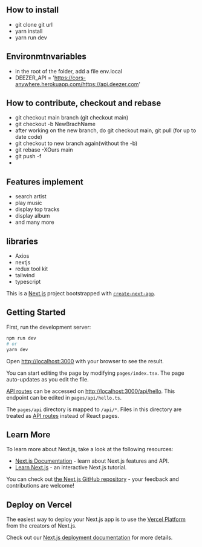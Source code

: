## How to install
- git clone git url
- yarn install
- yarn run dev

## Environmtnvariables
- in the root of the folder, add a file env.local
- DEEZER_API = 'https://cors-anywhere.herokuapp.com/https://api.deezer.com'

## How to contribute, checkout and rebase
- git checkout main branch (git checkout main)
- git checkout -b NewBrachName
- after working on the new branch, do git checkout main, git pull (for up to date code)
- git checkout to new branch again(without the -b)
- git rebase -XOurs main
- git push -f
- 
## Features implement
- search artist
- play music
- display top tracks
- display album
- and many more

## libraries
- Axios
- nextjs
- redux tool kit
- tailwind
- typescript

This is a [Next.js](https://nextjs.org/) project bootstrapped with [`create-next-app`](https://github.com/vercel/next.js/tree/canary/packages/create-next-app).

## Getting Started

First, run the development server:

```bash
npm run dev
# or
yarn dev
```

Open [http://localhost:3000](http://localhost:3000) with your browser to see the result.

You can start editing the page by modifying `pages/index.tsx`. The page auto-updates as you edit the file.

[API routes](https://nextjs.org/docs/api-routes/introduction) can be accessed on [http://localhost:3000/api/hello](http://localhost:3000/api/hello). This endpoint can be edited in `pages/api/hello.ts`.

The `pages/api` directory is mapped to `/api/*`. Files in this directory are treated as [API routes](https://nextjs.org/docs/api-routes/introduction) instead of React pages.

## Learn More

To learn more about Next.js, take a look at the following resources:

- [Next.js Documentation](https://nextjs.org/docs) - learn about Next.js features and API.
- [Learn Next.js](https://nextjs.org/learn) - an interactive Next.js tutorial.

You can check out [the Next.js GitHub repository](https://github.com/vercel/next.js/) - your feedback and contributions are welcome!

## Deploy on Vercel

The easiest way to deploy your Next.js app is to use the [Vercel Platform](https://vercel.com/new?utm_medium=default-template&filter=next.js&utm_source=create-next-app&utm_campaign=create-next-app-readme) from the creators of Next.js.

Check out our [Next.js deployment documentation](https://nextjs.org/docs/deployment) for more details.

